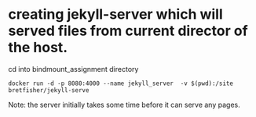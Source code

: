 # creating jekyll-server which will served files from current director of the host.

cd into bindmount_assignment directory

```shell
docker run -d -p 8080:4000 --name jekyll_server  -v $(pwd):/site bretfisher/jekyll-serve
```

Note: the server initially takes some time before it can serve any pages.
